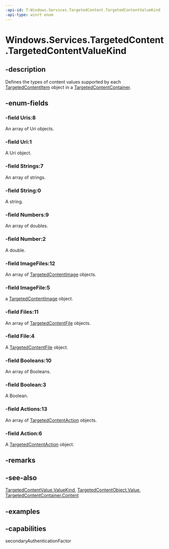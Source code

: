 ```yaml
---
-api-id: T:Windows.Services.TargetedContent.TargetedContentValueKind
-api-type: winrt enum
---
```


<!-- Enumeration syntax.
public enum TargetedContentValueKind : int 
-->

# Windows.Services.TargetedContent.TargetedContentValueKind

## -description

Defines the types of content values supported by each [TargetedContentItem](targetedcontentitem.md) object in a [TargetedContentContainer](targetedcontentcontainer.md).

## -enum-fields

### -field Uris:8

An array of Uri objects.

### -field Uri:1

A Uri object.

### -field Strings:7

An array of strings.

### -field String:0

A string.

### -field Numbers:9

An array of doubles.

### -field Number:2

A double.

### -field ImageFiles:12

An array of [TargetedContentImage](targetedcontentimage.md) objects.

### -field ImageFile:5

a [TargetedContentImage](targetedcontentimage.md) object.

### -field Files:11

An array of [TargetedContentFile](targetedcontentfile.md) objects.

### -field File:4

A [TargetedContentFile](targetedcontentfile.md) object.

### -field Booleans:10

An array of Booleans.

### -field Boolean:3

A Boolean.

### -field Actions:13

An array of [TargetedContentAction](targetedcontentaction.md) objects.

### -field Action:6

A [TargetedContentAction](targetedcontentaction.md) object.

## -remarks

## -see-also

[TargetedContentValue.ValueKind](targetedcontentvalue_valuekind.md), [TargetedContentObject.Value](targetedcontentobject_value.md), [TargetedContentContainer.Content](targetedcontentcontainer_content.md)

## -examples

## -capabilities

secondaryAuthenticationFactor
